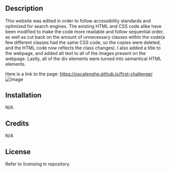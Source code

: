 # <First-Challenge>

## Description

This website was edited in order to follow accessibility standards and optimized for search engines. The existing HTML and CSS code alike have been modified to make the code more readable and follow sequential order, as well as cut back on the amount of unnecessary classes within the code(a few different classes had the same CSS code, so the copies were deleted, and the HTML code now reflects the class changes). I also added a title to the webpage, and added alt text to all of the images present on the webpage. Lastly, all of the div elements were turned into semantical HTML elements. 

Here is a link to the page: https://oscalenghe.github.io/first-challenge/
![image](https://user-images.githubusercontent.com/42279508/205417547-9ebbd4c3-29f5-454d-8e43-32efc513d452.png)


## Installation

N/A

## Credits

N/A

## License

Refer to licensing in repository.
